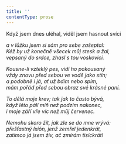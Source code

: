 ```yaml
---
title: ''
contentType: prose
---
```


<section>

Když jsem dnes uléhal, viděl jsem hasnout svíci

_a v lůžku jsem si sám pro sebe zašeptal:  
Kéž by už konečně všecek můj stesk a žal,  
vepsaný do srdce, zhasl s tou voskovicí._

</section>

<section>

_Kousne-li vzteklý pes, vidí ho pokousaný  
vždy znovu před sebou ve vodě jako stín;  
a podobně i já, ať už bdím nebo spím,  
mám pořád před sebou obraz své krásné paní._

</section>

<section>

_To dělá moje krev; tak jak to často bývá,  
když léto pálí míň než podzim nakonec,  
i moje září vře víc než můj červenec._

</section>

<section>

_Nemohu skoro žít, jak zle se do mne vrývá:  
přešťastný Ixión, jenž zemřel jedenkrát,  
zatímco já jsem živ, ač zmírám tisíckrát!_

</section>
